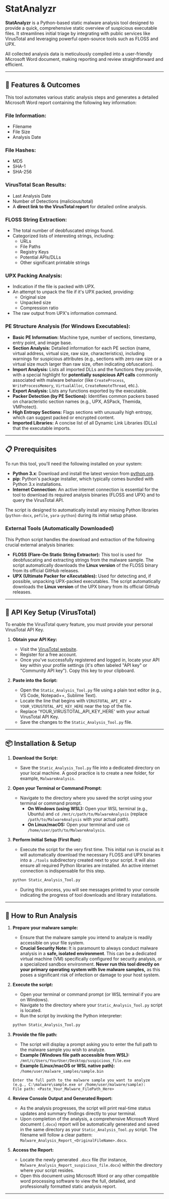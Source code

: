 # StatAnalyzr

**StatAnalyzr** is a Python-based static malware analysis tool designed to provide a quick, comprehensive static overview of suspicious executable files. It streamlines initial triage by integrating with public services like VirusTotal and leveraging powerful open-source tools such as FLOSS and UPX.

All collected analysis data is meticulously compiled into a user-friendly Microsoft Word document, making reporting and review straightforward and efficient.

---

## 🚀 Features & Outcomes

This tool automates various static analysis steps and generates a detailed Microsoft Word report containing the following key information:

### File Information:
* Filename
* File Size
* Analysis Date

### File Hashes:
* MD5
* SHA-1
* SHA-256

### VirusTotal Scan Results:
* Last Analysis Date
* Number of Detections (malicious/total)
* A **direct link to the VirusTotal report** for detailed online analysis.

### FLOSS String Extraction:
* The total number of deobfuscated strings found.
* Categorized lists of interesting strings, including:
    * URLs
    * File Paths
    * Registry Keys
    * Potential APIs/DLLs
    * Other significant printable strings

### UPX Packing Analysis:
* Indication if the file is packed with UPX.
* An attempt to unpack the file if it's UPX packed, providing:
    * Original size
    * Unpacked size
    * Compression ratio
* The raw output from UPX's information command.

### PE Structure Analysis (for Windows Executables):
* **Basic PE Information:** Machine type, number of sections, timestamp, entry point, and image base.
* **Section Analysis:** Detailed information for each PE section (name, virtual address, virtual size, raw size, characteristics), including warnings for suspicious attributes (e.g., sections with zero raw size or a virtual size much larger than raw size, often indicating obfuscation).
* **Import Analysis:** Lists all imported DLLs and the functions they provide, with a special highlight for **potentially suspicious API calls** commonly associated with malware behavior (like `CreateProcess`, `WriteProcessMemory`, `VirtualAlloc`, `CreateRemoteThread`, etc.).
* **Export Analysis:** Lists any functions exported by the executable.
* **Packer Detection (by PE Sections):** Identifies common packers based on characteristic section names (e.g., UPX, ASPack, Themida, VMProtect).
* **High Entropy Sections:** Flags sections with unusually high entropy, which can suggest packed or encrypted content.
* **Imported Libraries:** A concise list of all Dynamic Link Libraries (DLLs) that the executable imports.

---

## 📋 Prerequisites

To run this tool, you'll need the following installed on your system:

* **Python 3.x**: Download and install the latest version from [python.org](https://www.python.org/downloads/).
* **pip**: Python's package installer, which typically comes bundled with Python 3.x installations.
* **Internet Connection**: An active internet connection is essential for the tool to download its required analysis binaries (FLOSS and UPX) and to query the VirusTotal API.

The script is designed to automatically install any missing Python libraries (`python-docx`, `pefile`, `yara-python`) during its initial setup phase.

### External Tools (Automatically Downloaded)

This Python script handles the download and extraction of the following crucial external analysis binaries:

* **FLOSS (Flare-On Static String Extractor):** This tool is used for deobfuscating and extracting strings from the malware sample. The script automatically downloads the **Linux version** of the FLOSS binary from its official GitHub releases.
* **UPX (Ultimate Packer for eXecutables):** Used for detecting and, if possible, unpacking UPX-packed executables. The script automatically downloads the **Linux version** of the UPX binary from its official GitHub releases.

---

## 🔑 API Key Setup (VirusTotal)

To enable the VirusTotal query feature, you must provide your personal VirusTotal API Key.

1.  **Obtain your API Key:**
    * Visit the [VirusTotal website](https://www.virustotal.com/).
    * Register for a free account.
    * Once you've successfully registered and logged in, locate your API key within your profile settings (it's often labeled "API key" or "Community API key"). Copy this key to your clipboard.

2.  **Paste into the Script:**
    * Open the `Static_Analysis_Tool.py` file using a plain text editor (e.g., VS Code, Notepad++, Sublime Text).
    * Locate the line that begins with `VIRUSTOTAL_API_KEY = YOUR_VIRUSTOTAL_API_KEY_HERE` near the top of the file.
    * Replace 'YOUR_VIRUSTOTAL_API_KEY_HERE' with your actual VirusTotal API Key.
    * Save the changes to the `Static_Analysis_Tool.py` file.

---

## 📦 Installation & Setup

1.  **Download the Script:**
    * Save the `Static_Analysis_Tool.py` file into a dedicated directory on your local machine. A good practice is to create a new folder, for example, `MalwareAnalysis`.

2.  **Open your Terminal or Command Prompt:**
    * Navigate to the directory where you saved the script using your terminal or command prompt.
        * **On Windows (using WSL):** Open your WSL terminal (e.g., Ubuntu) and `cd /mnt/c/path/to/MalwareAnalysis` (replace `/path/to/MalwareAnalysis` with your actual path).
        * **On Linux/macOS:** Open your terminal and use `cd /home/user/path/to/MalwareAnalysis`.

3.  **Perform Initial Setup (First Run):**
    * Execute the script for the very first time. This initial run is crucial as it will automatically download the necessary FLOSS and UPX binaries into a `./tools` subdirectory created next to your script. It will also ensure all required Python libraries are installed. An active internet connection is indispensable for this step.

    ```bash
    python Static_Analysis_Tool.py
    ```
    * During this process, you will see messages printed to your console indicating the progress of tool downloads and library installations.

---

## 🚀 How to Run Analysis

1.  **Prepare your malware sample:**
    * Ensure that the malware sample you intend to analyze is readily accessible on your file system.
    * **Crucial Security Note:** It is paramount to always conduct malware analysis in a **safe, isolated environment**. This can be a dedicated virtual machine (VM) specifically configured for security analysis, or a specialized sandbox environment. **Never run this tool directly on your primary operating system with live malware samples,** as this poses a significant risk of infection or damage to your host system.

2.  **Execute the script:**
    * Open your terminal or command prompt (or WSL terminal if you are on Windows).
    * Navigate to the directory where your `Static_Analysis_Tool.py` script is located.
    * Run the script by invoking the Python interpreter:

    ```bash
    python Static_Analysis_Tool.py
    ```

3.  **Provide the file path:**
    * The script will display a prompt asking you to enter the full path to the malware sample you wish to analyze.
    * **Example (Windows file path accessible from WSL):** `/mnt/c/Users/YourUser/Desktop/suspicious_file.exe`
    * **Example (Linux/macOS or WSL native path):** `/home/user/malware_samples/sample.bin`

    ```
    Enter the full path to the malware sample you want to analyze (e.g., C:\malware\sample.exe or /home/user/malware/sample):
    File path: <Paste_Your_Malware_FilePath_Here>
    ```

4.  **Review Console Output and Generated Report:**
    * As the analysis progresses, the script will print real-time status updates and summary findings directly to your terminal.
    * Upon completion of the analysis, a comprehensive Microsoft Word document (`.docx`) report will be automatically generated and saved in the same directory as your `Static_Analysis_Tool.py` script. The filename will follow a clear pattern: `Malware_Analysis_Report_<OriginalFileName>.docx`.

5.  **Access the Report:**
    * Locate the newly generated `.docx` file (for instance, `Malware_Analysis_Report_suspicious_file.docx`) within the directory where your script resides.
    * Open this document using Microsoft Word or any other compatible word processing software to view the full, detailed, and professionally formatted static analysis report.

---
